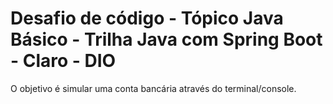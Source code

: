 # Desafio de código - Tópico Java Básico - Trilha Java com Spring Boot - Claro - DIO

O objetivo é simular uma conta bancária através do terminal/console.
